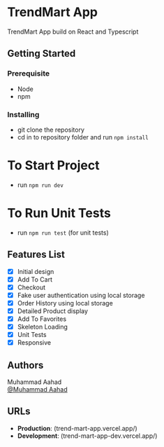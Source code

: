 # TrendMart App

TrendMart App build on React and Typescript

## Getting Started

### Prerequisite

- Node
- npm

### Installing

- git clone the repository
- cd in to repository folder and run `npm install`

# To Start Project

- run `npm run dev`

# To Run Unit Tests

- run `npm run test` (for unit tests)

## Features List

- [x] Initial design
- [x] Add To Cart
- [x] Checkout
- [x] Fake user authentication using local storage
- [x] Order History using local storage
- [x] Detailed Product display
- [x] Add To Favorites
- [x] Skeleton Loading
- [x] Unit Tests
- [x] Responsive

## Authors

Muhammad Aahad  
[@Muhammad Aahad](https://www.linkedin.com/in/muhammad-aahad-568aaa179/)

## URLs

- **Production**: (trend-mart-app.vercel.app/)
- **Development**: (trend-mart-app-dev.vercel.app/)
